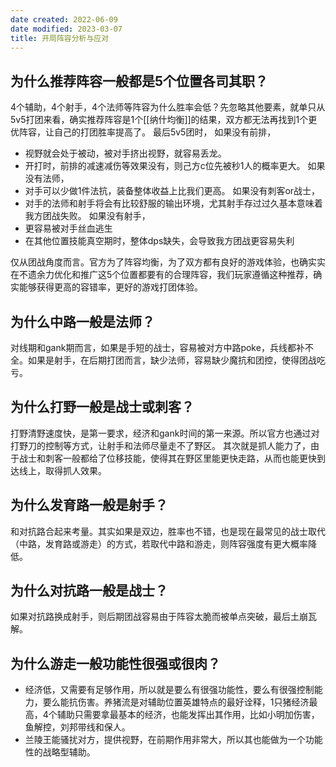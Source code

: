 ```yaml
---
date created: 2022-06-09
date modified: 2023-03-07
title: 开局阵容分析与应对
---
```


## 为什么推荐阵容一般都是5个位置各司其职？

4个辅助，4个射手，4个法师等阵容为什么胜率会低？先忽略其他要素，就单只从5v5打团来看，确实推荐阵容是1个[[纳什均衡]]的结果，双方都无法再找到1个更优阵容，让自己的打团胜率提高了。
最后5v5团时，
如果没有前排，

- 视野就会处于被动，被对手挤出视野，就容易丢龙。
- 开打时，前排的减速减伤等效果没有，则己方c位先被秒1人的概率更大。
如果没有法师，
- 对手可以少做1件法抗，装备整体收益上比我们更高。
如果没有刺客or战士，
- 对手的法师和射手将会有比较舒服的输出环境，尤其射手存过过久基本意味着我方团战失败。
如果没有射手，
- 更容易被对手丝血逃生
- 在其他位置技能真空期时，整体dps缺失，会导致我方团战更容易失利

仅从团战角度而言。官方为了阵容均衡，为了双方都有良好的游戏体验，也确实实在不遗余力优化和推广这5个位置都要有的合理阵容，我们玩家遵循这种推荐，确实能够获得更高的容错率，更好的游戏打团体验。

## 为什么中路一般是法师？

对线期和gank期而言，如果是手短的战士，容易被对方中路poke，兵线都补不全。如果是射手，在后期打团而言，缺少法师，容易缺少魔抗和团控，使得团战吃亏。

## 为什么打野一般是战士或刺客？

打野清野速度快，是第一要求，经济和gank时间的第一来源。所以官方也通过对打野刀的控制等方式，让射手和法师尽量走不了野区。
其次就是抓人能力了，由于战士和刺客一般都给了位移技能，使得其在野区里能更快走路，从而也能更快到达线上，取得抓人效果。

## 为什么发育路一般是射手？

和对抗路合起来考量。其实如果是双边，胜率也不错，也是现在最常见的战士取代（中路，发育路或游走）的方式，若取代中路和游走，则阵容强度有更大概率降低。

## 为什么对抗路一般是战士？

如果对抗路换成射手，则后期团战容易由于阵容太脆而被单点突破，最后土崩瓦解。

## 为什么游走一般功能性很强或很肉？

- 经济低，又需要有足够作用，所以就是要么有很强功能性，要么有很强控制能力，要么能抗伤害。养猪流是对辅助位置英雄特点的最好诠释，1只猪经济最高，4个辅助只需要拿最基本的经济，也能发挥出其作用，比如小明加伤害，鱼解控，刘邦带线和保人。
- 兰陵王能骚扰对方，提供视野，在前期作用非常大，所以其也能做为一个功能性的战略型辅助。
